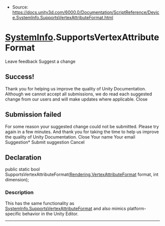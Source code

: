 * Source: https://docs.unity3d.com/6000.0/Documentation/ScriptReference/Device.SystemInfo.SupportsVertexAttributeFormat.html

#  [SystemInfo](https://docs.unity3d.com/6000.0/Documentation/ScriptReference/Device.SystemInfo.html).SupportsVertexAttributeFormat
Leave feedback
Suggest a change
## Success!
Thank you for helping us improve the quality of Unity Documentation. Although we cannot accept all submissions, we do read each suggested change from our users and will make updates where applicable.
Close
## Submission failed
For some reason your suggested change could not be submitted. Please <a>try again</a> in a few minutes. And thank you for taking the time to help us improve the quality of Unity Documentation.
Close
Your name Your email Suggestion* Submit suggestion
Cancel
## Declaration
public static bool SupportsVertexAttributeFormat([Rendering.VertexAttributeFormat](https://docs.unity3d.com/6000.0/Documentation/ScriptReference/Rendering.VertexAttributeFormat.html) format, int dimension); 
### Description
This has the same functionality as [SystemInfo.SupportsVertexAttributeFormat](https://docs.unity3d.com/6000.0/Documentation/ScriptReference/SystemInfo.SupportsVertexAttributeFormat.html) and also mimics platform-specific behavior in the Unity Editor.
* * *
